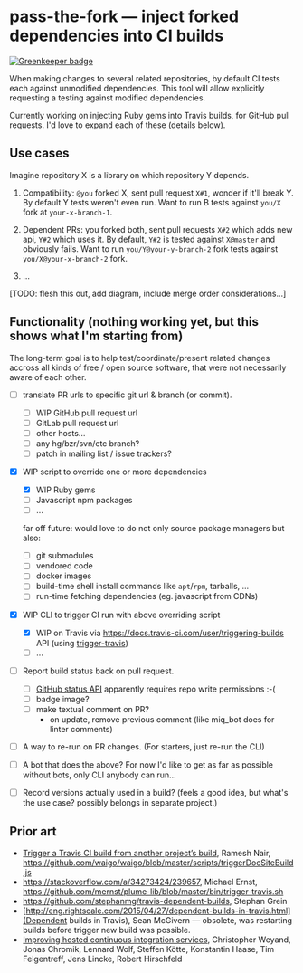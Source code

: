 # pass-the-fork — inject forked dependencies into CI builds

[![Greenkeeper badge](https://badges.greenkeeper.io/patch-graph/pass-the-fork.svg)](https://greenkeeper.io/)

When making changes to several related repositories, by default CI tests each against unmodified dependencies.  This tool will allow explicitly requesting a testing against modified dependencies.

Currently working on injecting Ruby gems into Travis builds, for GitHub pull requests.  I'd love to expand each of these (details below).

## Use cases

Imagine repository X is a library on which repository Y depends.

1. Compatibility: `@you` forked X, sent pull request `X#1`, wonder if it'll break Y.
   By default Y tests weren't even run.
   Want to run B tests against `you/X` fork at `your-x-branch-1`.

2. Dependent PRs: you forked both, sent pull requests `X#2` which adds new api, `Y#2` which uses it.
   By default, `Y#2` is tested against `X@master` and obviously fails.
   Want to run `you/Y@your-y-branch-2` fork tests against `you/X@your-x-branch-2` fork.

3. ...

[TODO: flesh this out, add diagram, include merge order considerations...]

## Functionality (nothing working yet, but this shows what I'm starting from)

The long-term goal is to help test/coordinate/present related changes accross all kinds of free / open source software,
that were not necessarily aware of each other.

- [ ] translate PR urls to specific git url & branch (or commit).
    - [ ] WIP GitHub pull request url
    - [ ] GitLab pull request url
    - [ ] other hosts...
    - [ ] any hg/bzr/svn/etc branch?
    - [ ] patch in mailing list / issue trackers?

- [x] WIP script to override one or more dependencies
    - [x] WIP Ruby gems
    - [ ] Javascript npm packages
    - [ ] ...

    far off future: would love to do not only source package managers but also:
    - [ ] git submodules
    - [ ] vendored code
    - [ ] docker images
    - [ ] build-time shell install commands like `apt`/`rpm`, tarballs, ...
    - [ ] run-time fetching dependencies (eg. javascript from CDNs)

- [x] WIP CLI to trigger CI run with above overriding script
    - [x] WIP on Travis via https://docs.travis-ci.com/user/triggering-builds API (using [trigger-travis](https://github.com/ishmael-readingplus/trigger-travis))
    - [ ] ...

- [ ] Report build status back on pull request.
    - [ ] [GitHub status API](https://developer.github.com/v3/repos/statuses/) apparently requires repo write permissions :-(
    - [ ] badge image?
    - [ ] make textual comment on PR?
        - on update, remove previous comment (like miq_bot does for linter comments)

- [ ] A way to re-run on PR changes.  (For starters, just re-run the CLI)

- [ ] A bot that does the above?
    For now I'd like to get as far as possible without bots, only CLI anybody can run...

- [ ] Record versions actually used in a build? (feels a good idea, but what's the use case? possibly belongs in separate project.)

## Prior art

- [Trigger a Travis CI build from another project’s build](https://hiddentao.com/archives/2016/08/29/triggering-travis-ci-build-from-another-projects-build/), Ramesh Nair, https://github.com/waigo/waigo/blob/master/scripts/triggerDocSiteBuild.js
- https://stackoverflow.com/a/34273424/239657, Michael Ernst, https://github.com/mernst/plume-lib/blob/master/bin/trigger-travis.sh
- https://github.com/stephanmg/travis-dependent-builds, Stephan Grein
- [http://eng.rightscale.com/2015/04/27/dependent-builds-in-travis.html](Dependent builds in Travis), Sean McGivern — obsolete, was restarting builds before trigger new build was possible.
- [Improving hosted continuous integration services](https://publishup.uni-potsdam.de/frontdoor/index/index/docId/9425), Christopher Weyand, Jonas Chromik, Lennard Wolf, Steffen Kötte, Konstantin Haase, Tim Felgentreff, Jens Lincke, Robert Hirschfeld
